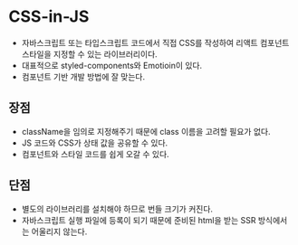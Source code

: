 # CSS-in-JS

- 자바스크립트 또는 타입스크립트 코드에서 직접 CSS를 작성하여 리액트 컴포넌트 스타일을 지정할 수 있는 라이브러리이다.
- 대표적으로 styled-components와 Emotioin이 있다.
- 컴포넌트 기반 개발 방법에 잘 맞는다.

## 장점

- className을 임의로 지정해주기 때문에 class 이름을 고려할 필요가 없다.
- JS 코드와 CSS가 상태 값을 공유할 수 있다.
- 컴포넌트와 스타일 코드를 쉽게 오갈 수 있다.

## 단점

- 별도의 라이브러리를 설치해야 하므로 번들 크기가 커진다.
- 자바스크립트 실행 파일에 등록이 되기 때문에 준비된 html을 받는 SSR 방식에서는 어울리지 않는다.
